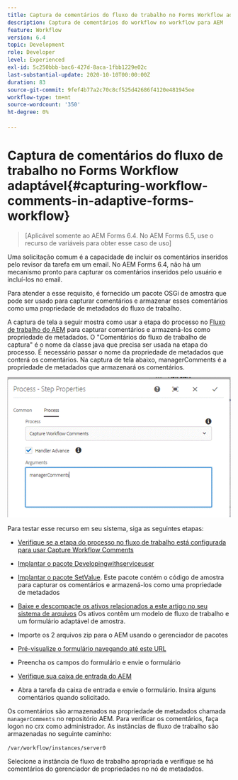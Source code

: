```yaml
---
title: Captura de comentários do fluxo de trabalho no Forms Workflow adaptável
description: Captura de comentários do workflow no workflow para AEM
feature: Workflow
version: 6.4
topic: Development
role: Developer
level: Experienced
exl-id: 5c250bbb-bac6-427d-8aca-1fbb1229e02c
last-substantial-update: 2020-10-10T00:00:00Z
duration: 83
source-git-commit: 9fef4b77a2c70c8cf525d42686f4120e481945ee
workflow-type: tm+mt
source-wordcount: '350'
ht-degree: 0%

---
```


# Captura de comentários do fluxo de trabalho no Forms Workflow adaptável{#capturing-workflow-comments-in-adaptive-forms-workflow}

>[Aplicável somente ao AEM Forms 6.4. No AEM Forms 6.5, use o recurso de variáveis para obter esse caso de uso]

Uma solicitação comum é a capacidade de incluir os comentários inseridos pelo revisor da tarefa em um email. No AEM Forms 6.4, não há um mecanismo pronto para capturar os comentários inseridos pelo usuário e incluí-los no email.

Para atender a esse requisito, é fornecido um pacote OSGi de amostra que pode ser usado para capturar comentários e armazenar esses comentários como uma propriedade de metadados do fluxo de trabalho.

A captura de tela a seguir mostra como usar a etapa do processo no [Fluxo de trabalho do AEM](http://localhost:4502/editor.html/conf/global/settings/workflow/models/CaptureComments.html) para capturar comentários e armazená-los como propriedade de metadados. O &quot;Comentários do fluxo de trabalho de captura&quot; é o nome da classe java que precisa ser usada na etapa do processo. É necessário passar o nome da propriedade de metadados que conterá os comentários. Na captura de tela abaixo, managerComments é a propriedade de metadados que armazenará os comentários.

![comentáriosdo fluxo de trabalho1](assets/workflowcomments1.gif)

Para testar esse recurso em seu sistema, siga as seguintes etapas:
* [Verifique se a etapa do processo no fluxo de trabalho está configurada para usar Capture Workflow Comments](http://localhost:4502/editor.html/conf/global/settings/workflow/models/CaptureComments.html)

* [Implantar o pacote Developingwithserviceuser](/help/forms/assets/common-osgi-bundles/DevelopingWithServiceUser.jar)

* [Implantar o pacote SetValue](/help/forms/assets/common-osgi-bundles/SetValueApp.core-1.0-SNAPSHOT.jar). Este pacote contém o código de amostra para capturar os comentários e armazená-los como uma propriedade de metadados

* [Baixe e descompacte os ativos relacionados a este artigo no seu sistema de arquivos](assets/capturecomments.zip) Os ativos contêm um modelo de fluxo de trabalho e um formulário adaptável de amostra.

* Importe os 2 arquivos zip para o AEM usando o gerenciador de pacotes

* [Pré-visualize o formulário navegando até este URL](http://localhost:4502/content/dam/formsanddocuments/capturecomments/jcr:content?wcmmode=disabled)

* Preencha os campos do formulário e envie o formulário

* [Verifique sua caixa de entrada do AEM](http://localhost:4502/aem/inbox)

* Abra a tarefa da caixa de entrada e envie o formulário. Insira alguns comentários quando solicitado.

Os comentários são armazenados na propriedade de metadados chamada `managerComments` no repositório AEM. Para verificar os comentários, faça logon no crx como administrador. As instâncias de fluxo de trabalho são armazenadas no seguinte caminho:

`/var/workflow/instances/server0`

Selecione a instância de fluxo de trabalho apropriada e verifique se há comentários do gerenciador de propriedades no nó de metadados.
